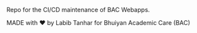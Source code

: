 Repo for the CI/CD maintenance of BAC Webapps.

MADE with ❤️ by Labib Tanhar for Bhuiyan Academic Care (BAC)
